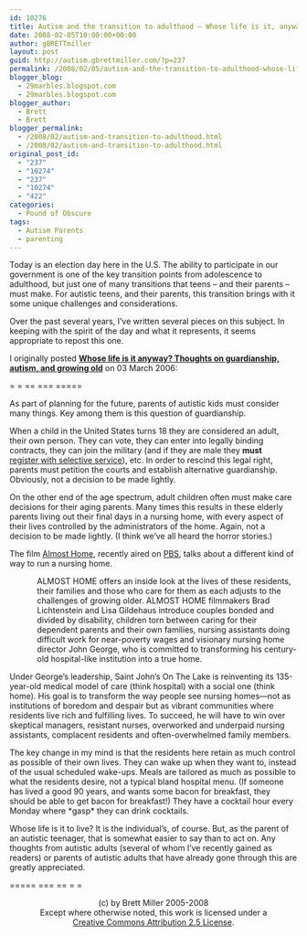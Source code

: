 ```yaml
---
id: 10276
title: Autism and the transition to adulthood – Whose life is it, anyway?
date: 2008-02-05T10:00:00+00:00
author: gBRETTmiller
layout: post
guid: http://autism.gbrettmiller.com/?p=237
permalink: /2008/02/05/autism-and-the-transition-to-adulthood-whose-life-is-it-anyway/
blogger_blog:
  - 29marbles.blogspot.com
  - 29marbles.blogspot.com
blogger_author:
  - Brett
  - Brett
blogger_permalink:
  - /2008/02/autism-and-transition-to-adulthood.html
  - /2008/02/autism-and-transition-to-adulthood.html
original_post_id:
  - "237"
  - "10274"
  - "237"
  - "10274"
  - "422"
categories:
  - Pound of Obscure
tags:
  - Autism Parents
  - parenting
---
```

<span></p> 

<p>
  Today is an election day here in the U.S. The ability to participate in our government is one of the key transition points from adolescence to adulthood, but just one of many transitions that teens – and their parents – must make. For autistic teens, and their parents, this transition brings with it some unique challenges and considerations.
</p>

<p>
  Over the past several years, I&#8217;ve written several pieces on this subject. In keeping with the spirit of the day and what it represents, it seems appropriate to repost this one.
</p>

<p>
  I originally posted <a href="http://29marbles.blogspot.com/2006/03/whos-life-is-it-anyway-thoughts-on.html"><strong>Whose life is it anyway? Thoughts on guardianship, autism, and growing old</strong></a> on 03 March 2006:
</p>

<p>
  = = == === =====
</p>

<p>
  As part of planning for the future, parents of autistic kids must consider many things. Key among them is this question of guardianship.
</p>

<p>
  When a child in the United States turns 18 they are considered an adult, their own person. They can vote, they can enter into legally binding contracts, they can join the military (and if they are male they <strong>must</strong><br /> <a href="http://www.sss.gov/">register with selective service</a>), etc. In order to rescind this legal right, parents must petition the courts and establish alternative guardianship. Obviously, not a decision to be made lightly.
</p>

<p>
  On the other end of the age spectrum, adult children often must make care decisions for their aging parents. Many times this results in these elderly parents living out their final days in a nursing home, with every aspect of their lives controlled by the administrators of the home. Again, not a decision to be made lightly. (I think we&#8217;ve all heard the horror stories.)
</p>

<p>
  The film <a href="http://www.pbs.org/independentlens/almosthome/">Almost Home</a>, recently aired on <a href="http://www.pbs.org/">PBS</a>, talks about a different kind of way to run a nursing home.
</p>

<p style="margin-left:36pt;">
  ALMOST HOME offers an inside look at the lives of these residents, their families and those who care for them as each adjusts to the challenges of growing older. ALMOST HOME filmmakers Brad Lichtenstein and Lisa Gildehaus introduce couples bonded and divided by disability, children torn between caring for their dependent parents and their own families, nursing assistants doing difficult work for near-poverty wages and visionary nursing home director John George, who is committed to transforming his century-old hospital-like institution into a true home.
</p>

<p>
  Under George&#8217;s leadership, Saint John&#8217;s On The Lake is reinventing its 135-year-old medical model of care (think hospital) with a social one (think home). His goal is to transform the way people see nursing homes—not as institutions of boredom and despair but as vibrant communities where residents live rich and fulfilling lives. To succeed, he will have to win over skeptical managers, resistant nurses, overworked and underpaid nursing assistants, complacent residents and often-overwhelmed family members.
</p>

<p>
  The key change in my mind is that the residents here retain as much control as possible of their own lives. They can wake up when they want to, instead of the usual scheduled wake-ups. Meals are tailored as much as possible to what the residents desire, not a typical bland hospital menu. (If someone has lived a good 90 years, and wants some bacon for breakfast, they should be able to get bacon for breakfast!) They have a cocktail hour every Monday where *gasp* they can drink cocktails.
</p>

<p>
  Whose life is it to live? It is the individual&#8217;s, of course. But, as the parent of an autistic teenager, that is somewhat easier to say than to act on. Any thoughts from autistic adults (several of whom I&#8217;ve recently gained as readers) or parents of autistic adults that have already gone through this are greatly appreciated.
</p>

<p>
  ===== === == = =
</p>

<p>
  </span>
</p>

<div class="blogger-post-footer">
  <p align="center">
    (c) by Brett Miller 2005-2008<br /> Except where otherwise noted, this work is licensed under a<br /> <a href="http://creativecommons.org/licenses/by/2.5/" rel="license">Creative Commons Attribution 2.5 License</a>.
  </p>
</div>